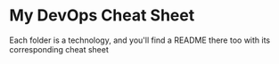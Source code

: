 # My DevOps Cheat Sheet
Each folder is a technology, and you'll find a README there too with its corresponding cheat sheet
